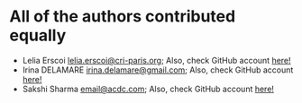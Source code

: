 # All of the authors contributed equally
* Lelia Erscoi <lelia.erscoi@cri-paris.org>; Also, check GitHub account [here!](https://github.com/LeliaE)
* Irina DELAMARE <irina.delamare@gmail.com>; Also, check GitHub account [here!](https://github.com/irinade)
* Sakshi Sharma <email@acdc.com>; Also, check GitHub account [here!](https://github.com/Sakshi28720)
